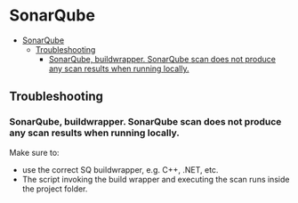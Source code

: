 # SonarQube

<!--ts-->
* [SonarQube](sonarqube.md#sonarqube)
   * [Troubleshooting](sonarqube.md#troubleshooting)
      * [SonarQube, buildwrapper. SonarQube scan does not produce any scan results when running locally.](sonarqube.md#sonarqube-buildwrapper-sonarqube-scan-does-not-produce-any-scan-results-when-running-locally)

<!-- Added by: runner, at: Sun Feb 13 12:05:31 UTC 2022 -->

<!--te-->

## Troubleshooting

### SonarQube, buildwrapper. SonarQube scan does not produce any scan results when running locally.

Make sure to:
- use the correct SQ buildwrapper, e.g. C++, .NET, etc.
- The script invoking the build wrapper and executing the scan runs inside the project folder.
